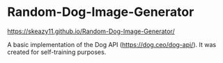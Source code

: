 # Random-Dog-Image-Generator
https://skeazy11.github.io/Random-Dog-Image-Generator/

A basic implementation of the Dog API (https://dog.ceo/dog-api/).
It was created for self-training purposes.
